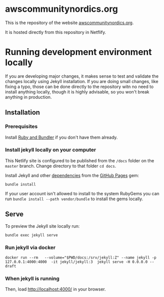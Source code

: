 # awscommunitynordics.org

This is the repository of the website [awscommunitynordics.org](https://awscommunitynordics.org/).

It is hosted directly from this repository in Netflify.

# Running development environment locally

If you are developing major changes, it makes sense to test and validate the changes locally using Jekyll installation. If you are doing small changes, like fixing a typo, those can be done directly to the repository witn no need to install anything locally, though it is highly advisable, so you won't break anything in production.

## Installation

### Prerequisites

Install [Ruby and Bundler](https://help.github.com/articles/setting-up-your-github-pages-site-locally-with-jekyll/) if you don't have them already.

### Install jekyll locally on your computer
This Netlify site is configured to be published from the `/docs` folder on the `master` branch. Change directory to that folder `cd docs`.

Install Jekyll and other [dependencies](https://pages.github.com/versions/) from the [GitHub Pages](docs/Gemfile) gem:

```
bundle install
```

If your user account isn't allowed to install to the system RubyGems you can run `bundle install --path vendor/bundle` to install the gems locally.

## Serve

To preview the Jekyll site locally run:

```
bundle exec jekyll serve
```

### Run jekyll via docker
```
docker run --rm   --volume="$PWD/docs:/srv/jekyll:Z" --name jekyll -p 127.0.0.1:4000:4000  -it jekyll/jekyll:3  jekyll serve -H 0.0.0.0 --draft

```

### When jekyll is running
Then, load [http://localhost:4000/](http://localhost:4000/) in your browser.
